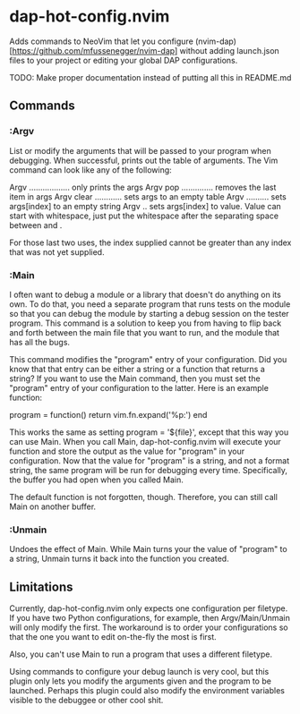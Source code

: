# dap-hot-config.nvim

Adds commands to NeoVim that let you configure (nvim-dap)[https://github.com/mfussenegger/nvim-dap] without adding launch.json files to your project or editing your global DAP configurations.

TODO: Make proper documentation instead of putting all this in README.md

## Commands

### :Argv

List or modify the arguments that will be passed to your program when debugging. When successful, prints out the table of arguments. The Vim command can look like any of the following:

Argv .................. only prints the args
Argv pop .............. removes the last item in args
Argv clear ............ sets args to an empty table
Argv <index> .......... sets args[index] to an empty string
Argv <index> <value> .. sets args[index] to value. Value can start with whitespace, just put the whitespace after the separating space between <index> and <value>.

For those last two uses, the index supplied cannot be greater than any index that was not yet supplied.

### :Main

I often want to debug a module or a library that doesn't do anything on its own. To do that, you need a separate program that runs tests on the module so that you can debug the module by starting a debug session on the tester program. This command is a solution to keep you from having to flip back and forth between the main file that you want to run, and the module that has all the bugs.

This command modifies the "program" entry of your configuration. Did you know that that entry can be either a string or a function that returns a string? If you want to use the Main command, then you must set the "program" entry of your configuration to the latter. Here is an example function:

program = function()
  return vim.fn.expand('%p:')
end

This works the same as setting program = '${file}', except that this way you can use Main. When you call Main, dap-hot-config.nvim will execute your function and store the output as the value for "program" in your configuration. Now that the value for "program" is a string, and not a format string, the same program will be run for debugging every time. Specifically, the buffer you had open when you called Main.

The default function is not forgotten, though. Therefore, you can still call Main on another buffer.

### :Unmain

Undoes the effect of Main. While Main turns your the value of "program" to a string, Unmain turns it back into the function you created.

## Limitations

Currently, dap-hot-config.nvim only expects one configuration per filetype. If you have two Python configurations, for example, then Argv/Main/Unmain will only modify the first. The workaround is to order your configurations so that the one you want to edit on-the-fly the most is first.

Also, you can't use Main to run a program that uses a different filetype.

Using commands to configure your debug launch is very cool, but this plugin only lets you modify the arguments given and the program to be launched. Perhaps this plugin could also modify the environment variables visible to the debuggee or other cool shit.
